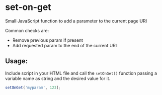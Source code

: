 # set-on-get
Small JavaScript function to add a parameter to the current page URI

Common checks are:
* Remove previous param if present
* Add requested param to the end of the current URI

## Usage:
Include script in your HTML file and call the `setOnGet()` function passing a variable name as string and the desired value for it.
```javascript
setOnGet('myparam', 123);
```
